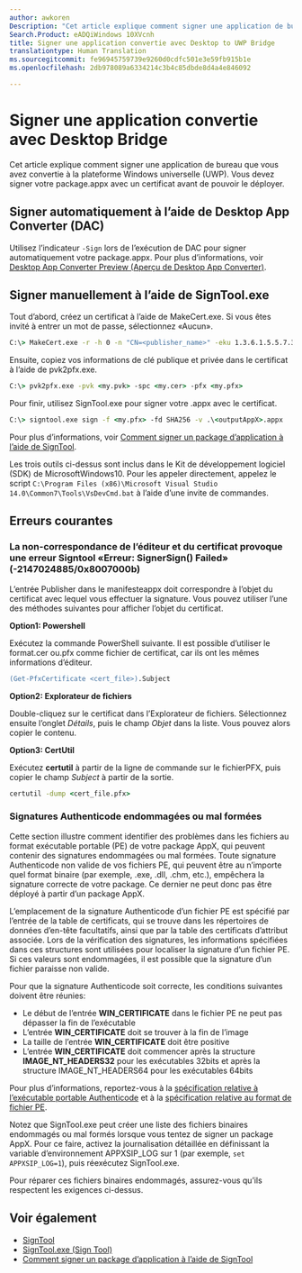 ```yaml
---
author: awkoren
Description: "Cet article explique comment signer une application de bureau que vous avez convertie à la plateforme Windows universelle (UWP)."
Search.Product: eADQiWindows 10XVcnh
title: Signer une application convertie avec Desktop to UWP Bridge
translationtype: Human Translation
ms.sourcegitcommit: fe96945759739e9260d0cdfc501e3e59fb915b1e
ms.openlocfilehash: 2db978089a6334214c3b4c85dbde8d4a4e846092

---
```


# Signer une application convertie avec Desktop Bridge

Cet article explique comment signer une application de bureau que vous avez convertie à la plateforme Windows universelle (UWP). Vous devez signer votre package.appx avec un certificat avant de pouvoir le déployer.

## Signer automatiquement à l’aide de Desktop App Converter (DAC)

Utilisez l’indicateur ```-Sign``` lors de l’exécution de DAC pour signer automatiquement votre package.appx. Pour plus d’informations, voir [Desktop App Converter Preview (Aperçu de Desktop App Converter)](desktop-to-uwp-run-desktop-app-converter.md).

## Signer manuellement à l’aide de SignTool.exe

Tout d’abord, créez un certificat à l’aide de MakeCert.exe. Si vous êtes invité à entrer un mot de passe, sélectionnez «Aucun». 

```cmd
C:\> MakeCert.exe -r -h 0 -n "CN=<publisher_name>" -eku 1.3.6.1.5.5.7.3.3 -pe -sv <my.pvk> <my.cer>
```

Ensuite, copiez vos informations de clé publique et privée dans le certificat à l’aide de pvk2pfx.exe. 

```cmd
C:\> pvk2pfx.exe -pvk <my.pvk> -spc <my.cer> -pfx <my.pfx>
```
Pour finir, utilisez SignTool.exe pour signer votre .appx avec le certificat.

```cmd
C:\> signtool.exe sign -f <my.pfx> -fd SHA256 -v .\<outputAppX>.appx
``` 

Pour plus d’informations, voir [Comment signer un package d’application à l’aide de SignTool](https://msdn.microsoft.com/library/windows/desktop/jj835835.aspx). 

Les trois outils ci-dessus sont inclus dans le Kit de développement logiciel (SDK) de MicrosoftWindows10. Pour les appeler directement, appelez le script ```C:\Program Files (x86)\Microsoft Visual Studio 14.0\Common7\Tools\VsDevCmd.bat``` à l’aide d’une invite de commandes.

## Erreurs courantes

### La non-correspondance de l’éditeur et du certificat provoque une erreur Signtool «Erreur: SignerSign() Failed» (-2147024885/0x8007000b)

L’entrée Publisher dans le manifesteappx doit correspondre à l’objet du certificat avec lequel vous effectuer la signature.  Vous pouvez utiliser l’une des méthodes suivantes pour afficher l’objet du certificat. 

**Option1: Powershell**

Exécutez la commande PowerShell suivante. Il est possible d’utiliser le format.cer ou.pfx comme fichier de certificat, car ils ont les mêmes informations d’éditeur.

```ps
(Get-PfxCertificate <cert_file>).Subject
```

**Option2: Explorateur de fichiers**

Double-cliquez sur le certificat dans l’Explorateur de fichiers. Sélectionnez ensuite l’onglet *Détails*, puis le champ *Objet* dans la liste. Vous pouvez alors copier le contenu. 

**Option3: CertUtil**

Exécutez **certutil** à partir de la ligne de commande sur le fichierPFX, puis copier le champ *Subject* à partir de la sortie. 

```cmd
certutil -dump <cert_file.pfx>
```

### Signatures Authenticode endommagées ou mal formées

Cette section illustre comment identifier des problèmes dans les fichiers au format exécutable portable (PE) de votre package AppX, qui peuvent contenir des signatures endommagées ou mal formées. Toute signature Authenticode non valide de vos fichiers PE, qui peuvent être au n’importe quel format binaire (par exemple, .exe, .dll, .chm, etc.), empêchera la signature correcte de votre package. Ce dernier ne peut donc pas être déployé à partir d’un package AppX. 

L’emplacement de la signature Authenticode d’un fichier PE est spécifié par l’entrée de la table de certificats, qui se trouve dans les répertoires de données d’en-tête facultatifs, ainsi que par la table des certificats d’attribut associée. Lors de la vérification des signatures, les informations spécifiées dans ces structures sont utilisées pour localiser la signature d’un fichier PE. Si ces valeurs sont endommagées, il est possible que la signature d’un fichier paraisse non valide. 

Pour que la signature Authenticode soit correcte, les conditions suivantes doivent être réunies:

- Le début de l’entrée **WIN_CERTIFICATE** dans le fichier PE ne peut pas dépasser la fin de l’exécutable
- L’entrée **WIN_CERTIFICATE** doit se trouver à la fin de l’image
- La taille de l’entrée **WIN_CERTIFICATE** doit être positive
- L’entrée **WIN_CERTIFICATE** doit commencer après la structure **IMAGE_NT_HEADERS32** pour les exécutables 32bits et après la structure IMAGE_NT_HEADERS64 pour les exécutables 64bits

Pour plus d’informations, reportez-vous à la [spécification relative à l’exécutable portable Authenticode](http://download.microsoft.com/download/9/c/5/9c5b2167-8017-4bae-9fde-d599bac8184a/Authenticode_PE.docx) et à la [spécification relative au format de fichier PE](https://msdn.microsoft.com/windows/hardware/gg463119.aspx). 

Notez que SignTool.exe peut créer une liste des fichiers binaires endommagés ou mal formés lorsque vous tentez de signer un package AppX. Pour ce faire, activez la journalisation détaillée en définissant la variable d’environnement APPXSIP_LOG sur 1 (par exemple, ```set APPXSIP_LOG=1```), puis réexécutez SignTool.exe.

Pour réparer ces fichiers binaires endommagés, assurez-vous qu’ils respectent les exigences ci-dessus.

## Voir également

- [SignTool](https://msdn.microsoft.com/library/windows/desktop/aa387764.aspx)
- [SignTool.exe (Sign Tool)](https://msdn.microsoft.com/library/8s9b9yaz.aspx)
- [Comment signer un package d’application à l’aide de SignTool](https://msdn.microsoft.com/library/windows/desktop/jj835835.aspx)


<!--HONumber=Nov16_HO1-->


